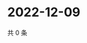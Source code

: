 # 2022-12-09

共 0 条

<!-- BEGIN WEIBO -->
<!-- 最后更新时间 Fri Dec 09 2022 20:08:12 GMT+0800 (China Standard Time) -->

<!-- END WEIBO -->
